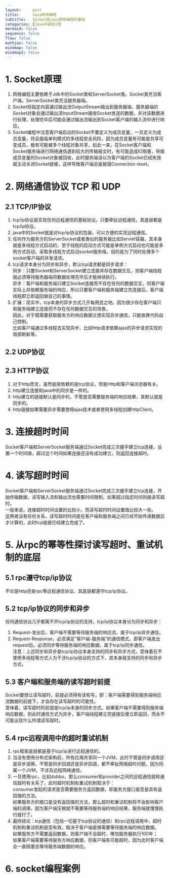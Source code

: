 ```yaml
---
layout:     post
title:      Java网络编程
subtitle:   Socket是java网络编程的基础
categories: [Java中级知识]
mermaid: false
sequence: false
flow: false
mathjax: false
mindmap: false
mindmap2: false
---
```


# 1. Socket原理
1.  网络编程主要依赖于Jdk中的Socket类和ServerSocket类。Socket类充当客户端，ServerSocket类充当服务器端。  
2.  Socket将指定内容通过输出流OutputStream输出到服务器端，服务器端的Socket对象会通过输出流InputStream接收Socket发送的数据，并对该数据进行处理，处理完毕后可能会通过输出流输出到Socket客户端的输入流中进行响应。  
3.  Socket编程中注意客户端启动的Socket不要定义为成员变量，一旦定义为成员变量，将会面临单利模式的多线程安全风险，因为成员变量有可能是共享可变成员，极有可能被多个线程对象共享，如此一来，在Socket客户端和Socket服务端进行网络通信遇到较大的传输报文时，有可能造成IO阻塞，导致成员变量的Socket对象被回收，此时服务端误以为客户端的Socket已经失效就主动关闭Socket链接，这样导致客户端总是报错Connection reset。  

# 2. 网络通信协议 TCP 和 UDP
## 2.1 TCP/IP协议
1.  tcp/ip协议是实现任何远程通信的基础协议。只要牵扯远程通信，其底层都是tcp/ip协议。  
2.  java中的Socket就是对tcp/ip协议的包装，可以方便的实现远程通信。  
3.  任何作为服务方的ServerSocket或者类似的服务器比如Servlet容器，其本身就是多线程方式启动的，至于线程的启动方式可能是单例方式启动也可能是多例方式启动。采取多线程方式启动socket服务端，目的是为了同时处理多个socket客户端的并发请求。  
4.  tcp请求本身分为同步和异步，默认tcp请求都是同步请求：  
    同步：只要Socket和ServerSocket建立连接并存在数据交互，则客户端线程就必须等待服务器端将数据处理完毕后才能继续执行。  
    异步：客户端和服务端只建立Socket连接而不存在任何的数据交互，则客户端实际上并依赖服务端的响应，所以只要客户端和服务端建立完连接后，客户端线程即立即返回做自己的事情。  
5.  扩展：现实中，tcp本身的异步方式几乎每用武之地。因为很少存在客户端只和服务端建立连接而不存在任何数据交互的场景。  
    因此，对于既需要获取服务方的响应数据又想实现异步通信，只能依靠代码自己控制。  
    比如客户端通过多线程去实现异步、比如http请求依赖ajax的异步请求实现的局部刷新等。  

## 2.2 UDP协议


## 2.3 HTTP协议
1.  对于http而言，虽然底层依赖的是tcp协议，但是Http和客户端浏览器有关。  
2.  http建立连接和java中的同步是一样的。  
3.  http建立的链接默认是同步的，不管是否需要服务端的响应结果，其默认就是同步的。  
4.  http链接如果需要异步需要使用ajax技术或者使用多线程创建httpClient。  

# 3. 连接超时时间
Socket客户端和ServerSocket服务端通过Socket完成三次握手建立tcp连接，设置一个时间值，超过这个时间如果连接还没有成功建立，则返回连接超时。  

# 4. 读写超时时间
Socket客户端和ServerSocket服务端通过Socket完成三次握手建立tcp连接，开始传输数据，读写输入流和输出流也需要时间限制，如果超过指定时间则报读写超时。  
一般来说，连接超时时间设置的比较小，而读写超时时间设置值比较大一些。  
这两者没有任何关系，读写超时时间是在客户端和服务端之间已经开始传递数据后才计算的，此时tcp链接已经建立完成了。  

# 5. 从rpc的幂等性探讨读写超时、重试机制的底层
## 5.1 rpc遵守tcp/ip协议
不论是http还是rpc等远程通信协议，其底层都遵守tcp/ip协议。  

## 5.2 tcp/ip协议的同步和异步
任何通信协议几乎都离不开tcp/ip协议的支持，tcp/ip协议本身分为同步和异步：  
1.  Request-发出后，客户端不需要等待服务端的响应流，属于tcp/ip异步通信。  
2.  Request-Response，必须满足“客户端-服务端”的通信模式，即客户端发出request后，必须同步等待服务端的响应数据，属于tcp/ip同步通信。  
注意：上述同步和异步是tcp/ip协议本身支持的同步和异步方式，意味着在不使用多线程等方式人为干涉tcp/ip协议的方式下，其本身就支持的同步和异步方式。  

## 5.3 客户端和服务端的读写超时前提
Socket要想让读写超时，前提必须得有读有写，即：客户端需要得到服务端响应流数据的前提下，才会存在读写超时的可能性。  
意味着，读写超时的前提是tcp/ip本身的同步方式。如果客户端不需要得到服务端响应数据，则此时通信方式为异步，客户端线程建立完链接后便立即返回，而永不可能出现什么所谓读写超时。  

## 5.4 rpc远程调用中的超时重试机制
1.  rpc框架底层都是基于tcp/ip进行远程通信的。  
2.  当没有使用分布式架构前，所有应用共享同一个JVM，此时不管是同步调用还是异步调用，不管是同步回调还是异步回调，都不牵扯网络超时问题，因为同属一个JVM，不涉及远程网络通信。  
3.  一旦使用rpc，比如dubbo，那么consumer和provider之间的远程通信就和通信超时有关系了，此时超时机制和重试机制取决于：  
    consumer发起的请求是否需要服务方返回数据，即服务方接口是否是具有返回值的方法。  
    如果服务方的接口是没有返回值的方法，那么超时和重试机制将不会影响客户端的调用，因为客户端压根就不需要等待服务端的响应结果，服务端就慢慢执行就行了。  
4.  最终结论：tcp通信（包括一切基于tcp协议的通信）和rpc远程调用中，超时机制和重试机制是否有效，取决于客户端是够需要等待服务端的响应数据。  
    如果服务方不需要返回数据，则客户端不会超时，哪怕服务器执行100年；  
    如果客户端需要等待服务方响应数据，则客户端有可能超时，因为此时客户端会一直阻塞去等待服务端数据的响应。  

# 6. socket编程案例